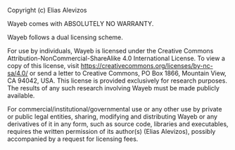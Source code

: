 Copyright (c) Elias Alevizos

Wayeb comes with ABSOLUTELY NO WARRANTY.

Wayeb follows a dual licensing scheme.

For use by individuals,
Wayeb is licensed under the Creative Commons Attribution-NonCommercial-ShareAlike 4.0 International License.
To view a copy of this license, visit https://creativecommons.org/licenses/by-nc-sa/4.0/
or send a letter to Creative Commons, PO Box 1866, Mountain View, CA 94042, USA.
This license is provided exclusively for research purposes. 
The results of any such research involving Wayeb must be made publicly available.

For commercial/institutional/governmental use or any other use by private or public
legal entities, sharing, modifying and distributing Wayeb or any derivatives of it
in any form, such as source code, libraries and executables, requires the written
permission of its author(s) (Elias Alevizos), possibly accompanied by a request for licensing fees.
